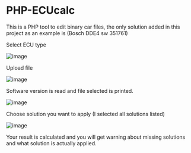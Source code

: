 # PHP-ECUcalc
This is a PHP tool to edit binary car files, the only solution added in this project as an example is (Bosch DDE4 sw 351761)

Select ECU type

![image](https://github.com/user-attachments/assets/a8428ad4-bce2-47de-94f9-f743f6fe83e4)


Upload file

![image](https://github.com/user-attachments/assets/40019551-ca98-4687-9dab-3295860ea518)

Software version is read and file selected is printed.

![image](https://github.com/user-attachments/assets/c55cb6e6-935f-4ea7-914e-791561f01a4e)


Choose solution you want to apply (I selected all solutions listed)

![image](https://github.com/user-attachments/assets/abf1b074-3477-4503-94a7-f7b67f51f136)

Your result is calculated and you will get warning about missing solutions and what solution is actually applied.


